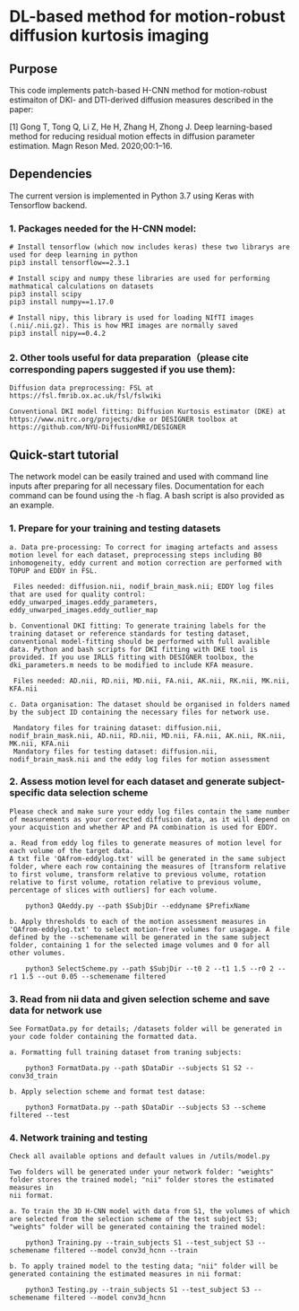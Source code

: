 # DL-based method for motion-robust diffusion kurtosis imaging

## Purpose

This code implements patch-based H-CNN method for motion-robust estimaiton of DKI- and DTI-derived
 diffusion measures described in the paper:

[1] Gong T, Tong Q, Li Z, He H, Zhang H, Zhong J. Deep learning-based method for reducing residual
    motion effects in diffusion parameter estimation. Magn Reson Med. 2020;00:1–16.

## Dependencies

The current version is implemented in Python 3.7 using Keras with Tensorflow backend.

### 1. Packages needed for the H-CNN model:
    # Install tensorflow (which now includes keras) these two librarys are used for deep learning in python
    pip3 install tensorflow==2.3.1

    # Install scipy and numpy these libraries are used for performing mathmatical calculations on datasets 
    pip3 install scipy
    pip3 install numpy==1.17.0

    # Install nipy, this library is used for loading NIfTI images (.nii/.nii.gz). This is how MRI images are normally saved
    pip3 install nipy==0.4.2


### 2. Other tools useful for data preparation（please cite corresponding papers suggested if you use them):

    Diffusion data preprocessing: FSL at https://fsl.fmrib.ox.ac.uk/fsl/fslwiki

    Conventional DKI model fitting: Diffusion Kurtosis estimator (DKE) at https://www.nitrc.org/projects/dke or DESIGNER toolbox at https://github.com/NYU-DiffusionMRI/DESIGNER

## Quick-start tutorial

The network model can be easily trained and used with command line inputs after preparing for all necessary files. Documentation for each command can be found using the -h flag. A bash script is also provided as an example.

### 1. Prepare for your training and testing datasets

    a. Data pre-processing: To correct for imaging artefacts and assess motion level for each dataset, preprocessing steps including B0 inhomogeneity, eddy current and motion correction are performed with TOPUP and EDDY in FSL.

     Files needed: diffusion.nii, nodif_brain_mask.nii; EDDY log files that are used for quality control: eddy_unwarped_images.eddy_parameters, eddy_unwarped_images.eddy_outlier_map
     
    b. Conventional DKI fitting: To generate training labels for the training dataset or reference standards for testing dataset, conventional model-fitting should be performed with full avalible data. Python and bash scripts for DKI fitting with DKE tool is provided. If you use IRLLS fitting with DESIGNER toolbox, the dki_parameters.m needs to be modified to include KFA measure.

     Files needed: AD.nii, RD.nii, MD.nii, FA.nii, AK.nii, RK.nii, MK.nii, KFA.nii

    c. Data organisation: The dataset should be organised in folders named by the subject ID containing the necessary files for network use.

     Mandatory files for training dataset: diffusion.nii, nodif_brain_mask.nii, AD.nii, RD.nii, MD.nii, FA.nii, AK.nii, RK.nii, MK.nii, KFA.nii
     Mandatory files for testing dataset: diffusion.nii, nodif_brain_mask.nii and the eddy log files for motion assessment

### 2. Assess motion level for each dataset and generate subject-specific data selection scheme

    Please check and make sure your eddy log files contain the same number of measurements as your corrected diffusion data, as it will depend on your acquistion and whether AP and PA combination is used for EDDY.
    
    a. Read from eddy log files to generate measures of motion level for each volume of the target data. 
    A txt file 'QAfrom-eddylog.txt' will be generated in the same subject folder, where each row containing the measures of [transform relative to first volume, transform relative to previous volume, rotation relative to first volume, rotation relative to previous volume, percentage of slices with outliers] for each volume.
        
        python3 QAeddy.py --path $SubjDir --eddyname $PrefixName

    b. Apply thresholds to each of the motion assessment measures in 'QAfrom-eddylog.txt' to select motion-free volumes for usagage. A file defined by the --schemename will be generated in the same subject folder, containing 1 for the selected image volumes and 0 for all other volumes. 

        python3 SelectScheme.py --path $SubjDir --t0 2 --t1 1.5 --r0 2 --r1 1.5 --out 0.05 --schemename filtered


### 3. Read from nii data and given selection scheme and save data for network use
    
    See FormatData.py for details; /datasets folder will be generated in your code folder containing the formatted data. 

    a. Formatting full training dataset from traning subjects:
        
        python3 FormatData.py --path $DataDir --subjects S1 S2 --conv3d_train 

    b. Apply selection scheme and format test datase: 
        
        python3 FormatData.py --path $DataDir --subjects S3 --scheme filtered --test

### 4. Network training and testing

    Check all available options and default values in /utils/model.py
    
    Two folders will be generated under your network folder: "weights" folder stores the trained model; "nii" folder stores the estimated measures in 
    nii format.

    a. To train the 3D H-CNN model with data from S1, the volumes of which are selected from the selection scheme of the test subject S3; "weights" folder will be generated containing the trained model:
        
        python3 Training.py --train_subjects S1 --test_subject S3 --schemename filtered --model conv3d_hcnn --train 
    
    b. To apply trained model to the testing data; "nii" folder will be generated containing the estimated measures in nii format:
        
        python3 Testing.py --train_subjects S1 --test_subject S3 --schemename filtered --model conv3d_hcnn 
    
